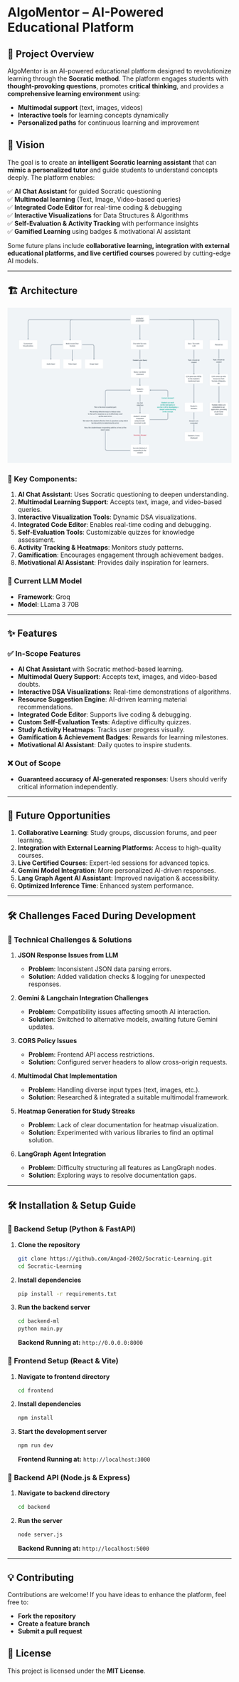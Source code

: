 # AlgoMentor – AI-Powered Educational Platform

## 🚀 Project Overview
AlgoMentor is an AI-powered educational platform designed to revolutionize learning through the **Socratic method**. The platform engages students with **thought-provoking questions**, promotes **critical thinking**, and provides a **comprehensive learning environment** using:

- **Multimodal support** (text, images, videos)
- **Interactive tools** for learning concepts dynamically
- **Personalized paths** for continuous learning and improvement

## 🎯 Vision
The goal is to create an **intelligent Socratic learning assistant** that can **mimic a personalized tutor** and guide students to understand concepts deeply. The platform enables:

✅ **AI Chat Assistant** for guided Socratic questioning  
✅ **Multimodal learning** (Text, Image, Video-based queries)  
✅ **Integrated Code Editor** for real-time coding & debugging  
✅ **Interactive Visualizations** for Data Structures & Algorithms  
✅ **Self-Evaluation & Activity Tracking** with performance insights  
✅ **Gamified Learning** using badges & motivational AI assistant  

Some future plans include **collaborative learning, integration with external educational platforms, and live certified courses** powered by cutting-edge AI models.

---

## 🏗️ Architecture

![Architecture](https://github.com/Angad-2002/AlgoMentor/blob/main/visuals/Architecture.png)

### 🔑 Key Components:
1. **AI Chat Assistant**: Uses Socratic questioning to deepen understanding.
2. **Multimodal Learning Support**: Accepts text, image, and video-based queries.
3. **Interactive Visualization Tools**: Dynamic DSA visualizations.
4. **Integrated Code Editor**: Enables real-time coding and debugging.
5. **Self-Evaluation Tools**: Customizable quizzes for knowledge assessment.
6. **Activity Tracking & Heatmaps**: Monitors study patterns.
7. **Gamification**: Encourages engagement through achievement badges.
8. **Motivational AI Assistant**: Provides daily inspiration for learners.

### 🧠 Current LLM Model
- **Framework**: Groq
- **Model**: LLama 3 70B

---

## ✨ Features
### ✅ In-Scope Features
- **AI Chat Assistant** with Socratic method-based learning.
- **Multimodal Query Support**: Accepts text, images, and video-based doubts.
- **Interactive DSA Visualizations**: Real-time demonstrations of algorithms.
- **Resource Suggestion Engine**: AI-driven learning material recommendations.
- **Integrated Code Editor**: Supports live coding & debugging.
- **Custom Self-Evaluation Tests**: Adaptive difficulty quizzes.
- **Study Activity Heatmaps**: Tracks user progress visually.
- **Gamification & Achievement Badges**: Rewards for learning milestones.
- **Motivational AI Assistant**: Daily quotes to inspire students.

### ❌ Out of Scope
- **Guaranteed accuracy of AI-generated responses**: Users should verify critical information independently.

---

## 🔮 Future Opportunities
1. **Collaborative Learning**: Study groups, discussion forums, and peer learning.
2. **Integration with External Learning Platforms**: Access to high-quality courses.
3. **Live Certified Courses**: Expert-led sessions for advanced topics.
4. **Gemini Model Integration**: More personalized AI-driven responses.
5. **Lang Graph Agent AI Assistant**: Improved navigation & accessibility.
6. **Optimized Inference Time**: Enhanced system performance.

---

## 🛠️ Challenges Faced During Development
### 🚧 Technical Challenges & Solutions

1. **JSON Response Issues from LLM**  
   - **Problem**: Inconsistent JSON data parsing errors.
   - **Solution**: Added validation checks & logging for unexpected responses.

2. **Gemini & Langchain Integration Challenges**  
   - **Problem**: Compatibility issues affecting smooth AI interaction.
   - **Solution**: Switched to alternative models, awaiting future Gemini updates.

3. **CORS Policy Issues**  
   - **Problem**: Frontend API access restrictions.
   - **Solution**: Configured server headers to allow cross-origin requests.

4. **Multimodal Chat Implementation**  
   - **Problem**: Handling diverse input types (text, images, etc.).
   - **Solution**: Researched & integrated a suitable multimodal framework.

5. **Heatmap Generation for Study Streaks**  
   - **Problem**: Lack of clear documentation for heatmap visualization.
   - **Solution**: Experimented with various libraries to find an optimal solution.

6. **LangGraph Agent Integration**  
   - **Problem**: Difficulty structuring all features as LangGraph nodes.
   - **Solution**: Exploring ways to resolve documentation gaps.

---

## 🛠️ Installation & Setup Guide

### 🔹 Backend Setup (Python & FastAPI)
1. **Clone the repository**
   ```bash
   git clone https://github.com/Angad-2002/Socratic-Learning.git
   cd Socratic-Learning
   ```
2. **Install dependencies**
   ```bash
   pip install -r requirements.txt
   ```
3. **Run the backend server**
   ```bash
   cd backend-ml
   python main.py
   ```
   **Backend Running at:** `http://0.0.0.0:8000`

### 🔹 Frontend Setup (React & Vite)
1. **Navigate to frontend directory**
   ```bash
   cd frontend
   ```
2. **Install dependencies**
   ```bash
   npm install
   ```
3. **Start the development server**
   ```bash
   npm run dev
   ```
   **Frontend Running at:** `http://localhost:3000`

### 🔹 Backend API (Node.js & Express)
1. **Navigate to backend directory**
   ```bash
   cd backend
   ```
2. **Run the server**
   ```bash
   node server.js
   ```
   **Backend Running at:** `http://localhost:5000`

---

## 💡 Contributing
Contributions are welcome! If you have ideas to enhance the platform, feel free to:
- **Fork the repository**
- **Create a feature branch**
- **Submit a pull request**

## 📜 License
This project is licensed under the **MIT License**.
